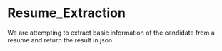 # Resume_Extraction
We are attempting to extract basic information of the candidate from a resume and return the result in json.
